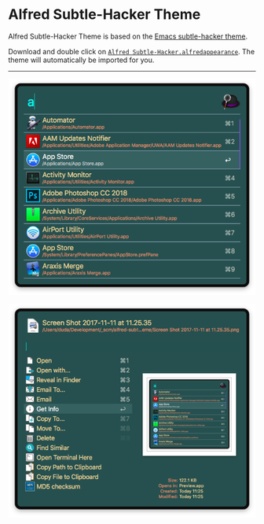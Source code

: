 # Alfred Subtle-Hacker Theme
Alfred Subtle-Hacker Theme is based on the [Emacs subtle-hacker theme][1].

Download and double click on [```Alfred Subtle-Hacker.alfredappearance```][2]. The theme will automatically be imported for you.

-----------------

![Alfred subtle-hacker theme screenshot](alfred-subtle-hacker-theme.png?raw=true "")

![Alfred subtle-hacker theme file actions screenshot](alfred-subtle-hacker-theme-file-action.png?raw=true "")


[1]: https://github.com/emacs-jp/replace-colorthemes/blob/master/subtle-hacker-theme.el
[2]: https://raw.githubusercontent.com/vookimedlo/alfred-subtle-hacker-theme/master/Alfred%20Subtle-Hacker.alfredappearance
